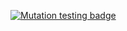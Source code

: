 [![Mutation testing badge](https://img.shields.io/endpoint?style=flat-square&url=https%3A%2F%2Fbadge-api.stryker-mutator.io%2Fgithub.com%2FMedBenSaidCoding%2FMowerautomatic%2Fmain)](https://dashboard.stryker-mutator.io/reports/github.com/MedBenSaidCoding/Mowerautomatic/main)